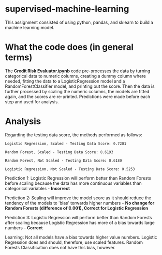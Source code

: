 # supervised-machine-learning
This assignment consisted of using python, pandas, and sklearn to build a machine learning model.

# What the code does (in general terms)
The **Credit Risk Evaluator.ipynb** code pre-processes the data by turning categorical data to numeric columns, creating a dummy column where needed, fitting the data to a LogisticRegression model and a RandomForestClassifier model, and printing out the score. Then the data is further processed by scaling the numeric columns, the models are fitted again, and the scores are re-printed.  Predictions were made before each step and used for analysis.

# Analysis
Regarding the testing data score, the methods performed as follows:

    Logistic Regression, Scaled - Testing Data Score: 0.7201

    Random Forest, Scaled - Testing Data Score: 0.6193

    Random Forest, Not Scaled - Testing Data Score: 0.6180

    Logistic Regression, Not Scaled - Testing Data Score: 0.5253

Prediction 1: Logistic Regression will perform better than Random Forests before scaling because the data has more continuous variables than categorical variables - **Incorrect**

Prediction 2: Scaling will improve the model score as it should reduce the tendency of the models to 'bias' torwards higher numbers - **No change for Random Forests (difference of 0.001), Correct for Logistic Regression**

Prediction 3: Logistic Regression will perform better than Random Forests after scaling because Logistic Regression has more of a bias towards large numbers - **Correct**

Learning: Not all models have a bias towards higher value numbers. Logistic Regression does and should, therefore, use scaled features. Random Forests Classification does not have this bias, however.
